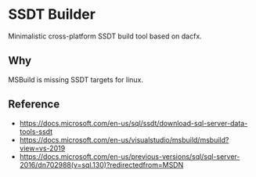 ﻿# SSDT Builder
Minimalistic cross-platform SSDT build tool based on dacfx.

## Why
MSBuild is missing SSDT targets for linux.

## Reference
- https://docs.microsoft.com/en-us/sql/ssdt/download-sql-server-data-tools-ssdt
- https://docs.microsoft.com/en-us/visualstudio/msbuild/msbuild?view=vs-2019
- https://docs.microsoft.com/en-us/previous-versions/sql/sql-server-2016/dn702988(v=sql.130)?redirectedfrom=MSDN